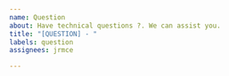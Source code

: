```yaml
---
name: Question
about: Have technical questions ?. We can assist you. 
title: "[QUESTION] - "
labels: question
assignees: jrmce

---
```

<!--- Provide a general summary of the question in the Title above. -->
<!-- if applicable, provide additional context related to your question. -->
